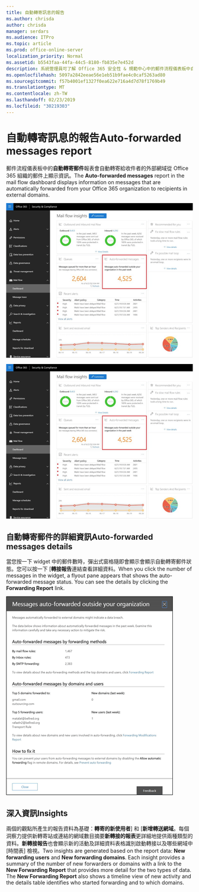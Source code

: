 ```yaml
---
title: 自動轉寄訊息的報告
ms.author: chrisda
author: chrisda
manager: serdars
ms.audience: ITPro
ms.topic: article
ms.prod: office-online-server
localization_priority: Normal
ms.assetid: b5543faa-44fa-44c5-8180-fb835e7e452d
description: 系統管理員可了解 Office 365 安全性 & 規範中心中的郵件流程儀表板中自動轉寄郵件報告。
ms.openlocfilehash: 5097a2842eeae56e1eb51b9fae4c0caf5263ad80
ms.sourcegitcommit: f57b4001ef1327f0ea622e716a4d7d78f1769b49
ms.translationtype: MT
ms.contentlocale: zh-TW
ms.lasthandoff: 02/23/2019
ms.locfileid: "30219303"
---
```

# <a name="auto-forwarded-messages-report"></a><span data-ttu-id="5f98e-103">自動轉寄訊息的報告</span><span class="sxs-lookup"><span data-stu-id="5f98e-103">Auto-forwarded messages report</span></span>

<span data-ttu-id="5f98e-104">郵件流程儀表板中的**自動轉寄郵件**報表會自動轉寄給收件者的外部網域從 Office 365 組織的郵件上顯示資訊。</span><span class="sxs-lookup"><span data-stu-id="5f98e-104">The **Auto-forwarded messages** report in the mail flow dashboard displays information on messages that are automatically forwarded from your Office 365 organization to recipients in external domains.</span></span>

![x](media/8bc2600b-71c3-4b37-b4d0-9435fe0cfc8d.png)

![在 Office 365 安全性 & 規範中心中的郵件流程儀表板中自動轉寄郵件報告](media/8bc2600b-71c3-4b37-b4d0-9435fe0cfc8d.png)

## <a name="auto-forwarded-messages-details"></a><span data-ttu-id="5f98e-107">自動轉寄郵件的詳細資訊</span><span class="sxs-lookup"><span data-stu-id="5f98e-107">Auto-forwarded messages details</span></span>

<span data-ttu-id="5f98e-p101">當您按一下 widget 中的郵件數時，彈出式窗格隨即會顯示會顯示自動轉寄郵件狀態。您可以按一下 [**轉接報告**連結查看詳細資料。</span><span class="sxs-lookup"><span data-stu-id="5f98e-p101">When you click the number of messages in the widget, a flyout pane appears that shows the auto-forwarded message status. You can see the details by clicking the **Forwarding Report** link.</span></span>

![在 Office 365 安全性 & 規範中心中的自動轉寄郵件報告的詳細資訊彈出式](media/87d0fb1e-d2ef-4901-b17c-ec32d23a539e.png)

## <a name="insights"></a><span data-ttu-id="5f98e-111">深入資訊</span><span class="sxs-lookup"><span data-stu-id="5f98e-111">Insights</span></span>

<span data-ttu-id="5f98e-p102">兩個的觀點所產生的報告資料為基礎：**轉寄的新使用者**] 和 [**新增轉送網域**。每個洞察力提供新轉寄站或連結的網域數目摘要**新轉接的報表**更詳細地提供兩種類型的資料。**新轉接報告**也會顯示新的活動及詳細資料表格識別啟動轉接以及哪些網域中 [時間表] 檢視。</span><span class="sxs-lookup"><span data-stu-id="5f98e-p102">Two insights are generated based on the report data: **New forwarding users** and **New forwarding domains**. Each insight provides a summary of the number of new forwarders or domains with a link to the **New Forwarding Report** that provides more detail for the two types of data. The **New Forwarding Report** also shows a timeline view of new activity and the details table identifies who started forwarding and to which domains.</span></span>

